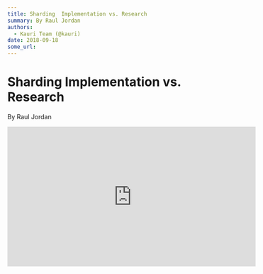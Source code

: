 ```yaml
---
title: Sharding  Implementation vs. Research
summary: By Raul Jordan
authors:
  - Kauri Team (@kauri)
date: 2018-09-18
some_url: 
---
```


# Sharding  Implementation vs. Research

By Raul Jordan

<div align="center"><iframe width="560" height="315" src="https://drive.google.com/file/d/1-ypDEW1H5TgH5LCLbOW1dnBKZPpbmP4y/preview" frameborder="0" allow="encrypted-media" allowfullscreen></iframe></div>